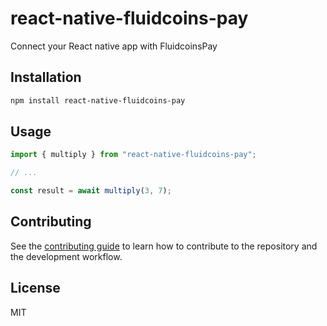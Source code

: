# react-native-fluidcoins-pay

Connect your React native app with FluidcoinsPay

## Installation

```sh
npm install react-native-fluidcoins-pay
```

## Usage

```js
import { multiply } from "react-native-fluidcoins-pay";

// ...

const result = await multiply(3, 7);
```

## Contributing

See the [contributing guide](CONTRIBUTING.md) to learn how to contribute to the repository and the development workflow.

## License

MIT
